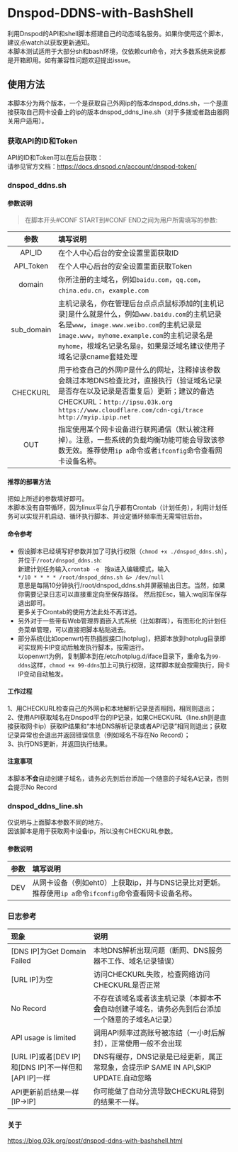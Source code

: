 # Dnspod-DDNS-with-BashShell
利用Dnspod的API和shell脚本搭建自己的动态域名服务。如果你使用这个脚本，建议点watch以获取更新通知。  
本脚本测试适用于大部分sh和bash环境，仅依赖curl命令，对大多数系统来说都是开箱即用。如有兼容性问题欢迎提出issue。  

## 使用方法
本脚本分为两个版本，一个是获取自己外网ip的版本dnspod_ddns.sh，一个是直接获取自己网卡设备上的ip的版本dnspod_ddns_line.sh（对于多拨或者路由器网关用户适用）。
### 获取API的ID和Token
API的ID和Token可以在后台获取：  
请参见官方文档：https://docs.dnspod.cn/account/dnspod-token/  

### **dnspod_ddns.sh**
#### 参数说明  
>在脚本开头#CONF START到#CONF END之间为用户所需填写的参数:  

参数|填写说明
:-:|:-
|API_ID | 在个人中心后台的安全设置里面获取ID|
API_Token|在个人中心后台的安全设置里面获取Token
domain| 你所注册的主域名，例如`baidu.com`，`qq.com`，`china.edu.cn`，`example.com`
sub_domain|主机记录名，你在管理后台点点点鼠标添加的[主机记录]是什么就是什么，例如`www.baidu.com`的主机记录名是`www`，`image.www.weibo.com`的主机记录是`image.www`，`myhome.example.com`的主机记录名是`myhome`，根域名记录名是`@`，如果是泛域名建议使用子域名记录cname套娃处理     
CHECKURL|用于检查自己的外网IP是什么的网址，注释掉该参数会跳过本地DNS检查比对，直接执行（验证域名记录是否存在以及记录是否重复后）更新；建议的备选CHECKURL：`http://ipsu.03k.org` `https://www.cloudflare.com/cdn-cgi/trace` `http://myip.ipip.net`
OUT|指定使用某个网卡设备进行联网通信（默认被注释掉）。注意，一些系统的负载均衡功能可能会导致该参数无效。推荐使用`ip a`命令或者`ifconfig`命令查看网卡设备名称。
#### **推荐的部署方法**
把如上所述的参数填好即可。  
本脚本没有自带循环，因为linux平台几乎都有Crontab（计划任务），利用计划任务可以实现开机启动、循环执行脚本、并设定循环频率而无需常驻后台。  
#### 命令参考 #####    
- 假设脚本已经填写好参数并加了可执行权限（`chmod +x ./dnspod_ddns.sh`），并位于`/root/dnspod_ddns.sh`:  
新建计划任务输入`crontab -e`  
按a进入编辑模式，输入   
 `*/10 * * * * /root/dnspod_ddns.sh &> /dev/null`   
意思是每隔10分钟执行/root/dnspod_ddns.sh并屏蔽输出日志。当然，如果你需要记录日志可以直接重定向至保存路径。 
然后按Esc，输入:wq回车保存退出即可。  
更多关于Crontab的使用方法此处不再详述。  
- 另外对于一些带有Web管理界面嵌入式系统（比如群晖），有图形化的计划任务菜单管理，可以直接把脚本粘贴进去。  
- 部分系统(比如openwrt)有热插拔接口(hotplug)，把脚本放到hotplug目录即可实现网卡IP变动后触发执行脚本，按需运行。  
以openwrt为例，复制脚本到在/etc/hotplug.d/iface目录下，重命名为`99-ddns`这样，`chmod +x 99-ddns`加上可执行权限，这样脚本就会按需执行，网卡IP变动自动触发。  

#### 工作过程
1、用CHECKURL检查自己的外网ip和本地解析记录是否相同，相同则退出；  
2、使用API获取域名在Dnspod平台的IP记录，如果CHECKURL（line.sh则是直接获取网卡ip）获取IP结果和“本地DNS解析记录或者API记录”相同则退出；获取记录异常也会退出并返回错误信息（例如域名不存在No Record）；  
3、执行DNS更新，并返回执行结果。
#### 注意事项
本脚本**不会**自动创建子域名，请务必先到后台添加一个随意的子域名A记录，否则会提示No Record 

### **dnspod_ddns_line.sh**
仅说明与上面脚本参数不同的地方。  
因该脚本是用于获取网卡设备ip，所以没有CHECKURL参数。  
#### 参数说明
参数|填写说明
:-:|:-
|DEV | 从网卡设备（例如eht0）上获取ip，并与DNS记录比对更新。推荐使用`ip a`命令`ifconfig`命令查看网卡设备名称。  

### 日志参考
现象|说明
:-|:-
[DNS IP]为Get Domain Failed|本地DNS解析出现问题（断网、DNS服务器不工作、域名记录错误）
[URL IP]为空|访问CHECKURL失败，检查网络访问CHECKURL是否正常
No Record|不存在该域名或者该主机记录（本脚本**不会**自动创建子域名，请务必先到后台添加一个随意的子域名A记录）
API usage is limited|调用API频率过高账号被冻结（一小时后解封），正常使用一般不会出现
[URL IP]或者[DEV IP] 和[DNS IP]不一样但和[API IP]一样|DNS有缓存，DNS记录是已经更新，属正常现象，会提示IP SAME IN API,SKIP UPDATE.自动忽略
API更新前后结果一样[IP->IP]|你可能做了自动分流导致CHECKURL得到的结果不一样。

### **关于**
https://blog.03k.org/post/dnspod-ddns-with-bashshell.html
